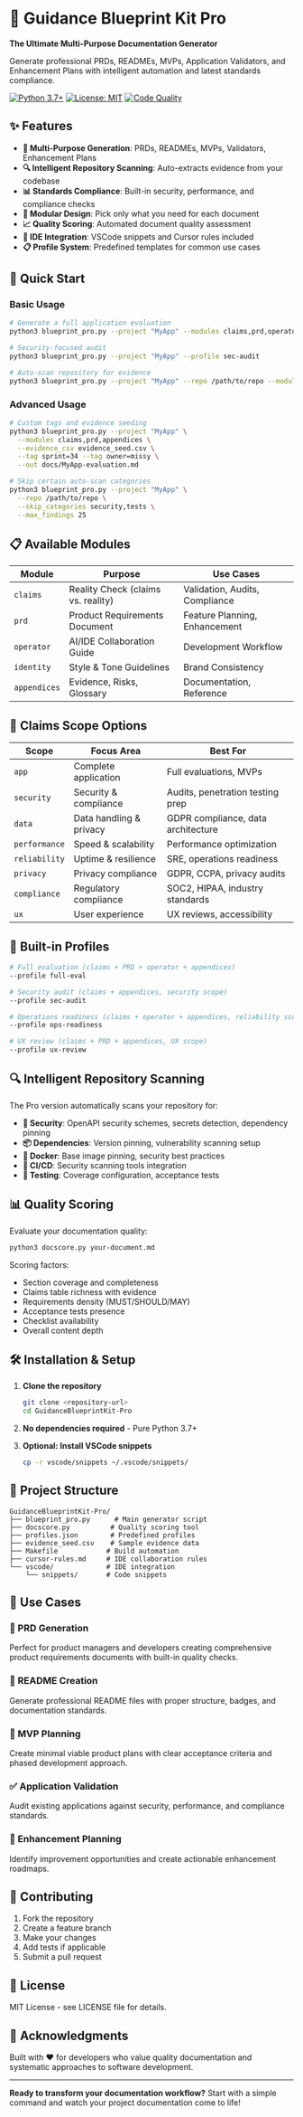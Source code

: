 # 🚀 Guidance Blueprint Kit Pro

**The Ultimate Multi-Purpose Documentation Generator**

Generate professional PRDs, READMEs, MVPs, Application Validators, and Enhancement Plans with intelligent automation and latest standards compliance.

[![Python 3.7+](https://img.shields.io/badge/python-3.7+-blue.svg)](https://www.python.org/downloads/)
[![License: MIT](https://img.shields.io/badge/License-MIT-yellow.svg)](https://opensource.org/licenses/MIT)
[![Code Quality](https://img.shields.io/badge/code%20quality-A+-green.svg)](./docscore.py)

## ✨ Features

- **🎯 Multi-Purpose Generation**: PRDs, READMEs, MVPs, Validators, Enhancement Plans
- **🔍 Intelligent Repository Scanning**: Auto-extracts evidence from your codebase
- **📊 Standards Compliance**: Built-in security, performance, and compliance checks
- **🎨 Modular Design**: Pick only what you need for each document
- **📈 Quality Scoring**: Automated document quality assessment
- **🔧 IDE Integration**: VSCode snippets and Cursor rules included
- **📋 Profile System**: Predefined templates for common use cases

## 🚀 Quick Start

### Basic Usage
```bash
# Generate a full application evaluation
python3 blueprint_pro.py --project "MyApp" --modules claims,prd,operator --claims_scope app

# Security-focused audit
python3 blueprint_pro.py --project "MyApp" --profile sec-audit

# Auto-scan repository for evidence
python3 blueprint_pro.py --project "MyApp" --repo /path/to/repo --modules claims --claims_scope security
```

### Advanced Usage
```bash
# Custom tags and evidence seeding
python3 blueprint_pro.py --project "MyApp" \
  --modules claims,prd,appendices \
  --evidence_csv evidence_seed.csv \
  --tag sprint=34 --tag owner=missy \
  --out docs/MyApp-evaluation.md

# Skip certain auto-scan categories
python3 blueprint_pro.py --project "MyApp" \
  --repo /path/to/repo \
  --skip_categories security,tests \
  --max_findings 25
```

## 📋 Available Modules

| Module | Purpose | Use Cases |
|--------|---------|-----------|
| `claims` | Reality Check (claims vs. reality) | Validation, Audits, Compliance |
| `prd` | Product Requirements Document | Feature Planning, Enhancement |
| `operator` | AI/IDE Collaboration Guide | Development Workflow |
| `identity` | Style & Tone Guidelines | Brand Consistency |
| `appendices` | Evidence, Risks, Glossary | Documentation, Reference |

## 🎯 Claims Scope Options

| Scope | Focus Area | Best For |
|-------|------------|----------|
| `app` | Complete application | Full evaluations, MVPs |
| `security` | Security & compliance | Audits, penetration testing prep |
| `data` | Data handling & privacy | GDPR compliance, data architecture |
| `performance` | Speed & scalability | Performance optimization |
| `reliability` | Uptime & resilience | SRE, operations readiness |
| `privacy` | Privacy compliance | GDPR, CCPA, privacy audits |
| `compliance` | Regulatory compliance | SOC2, HIPAA, industry standards |
| `ux` | User experience | UX reviews, accessibility |

## 🔧 Built-in Profiles

```bash
# Full evaluation (claims + PRD + operator + appendices)
--profile full-eval

# Security audit (claims + appendices, security scope)
--profile sec-audit

# Operations readiness (claims + operator + appendices, reliability scope)
--profile ops-readiness

# UX review (claims + PRD + appendices, UX scope)
--profile ux-review
```

## 🔍 Intelligent Repository Scanning

The Pro version automatically scans your repository for:

- **🔐 Security**: OpenAPI security schemes, secrets detection, dependency pinning
- **📦 Dependencies**: Version pinning, vulnerability scanning setup
- **🐳 Docker**: Base image pinning, security best practices
- **🔄 CI/CD**: Security scanning tools integration
- **🧪 Testing**: Coverage configuration, acceptance tests

## 📊 Quality Scoring

Evaluate your documentation quality:

```bash
python3 docscore.py your-document.md
```

Scoring factors:
- Section coverage and completeness
- Claims table richness with evidence
- Requirements density (MUST/SHOULD/MAY)
- Acceptance tests presence
- Checklist availability
- Overall content depth

## 🛠️ Installation & Setup

1. **Clone the repository**
   ```bash
   git clone <repository-url>
   cd GuidanceBlueprintKit-Pro
   ```

2. **No dependencies required** - Pure Python 3.7+

3. **Optional: Install VSCode snippets**
   ```bash
   cp -r vscode/snippets ~/.vscode/snippets/
   ```

## 📁 Project Structure

```
GuidanceBlueprintKit-Pro/
├── blueprint_pro.py      # Main generator script
├── docscore.py          # Quality scoring tool
├── profiles.json        # Predefined profiles
├── evidence_seed.csv    # Sample evidence data
├── Makefile            # Build automation
├── cursor-rules.md     # IDE collaboration rules
└── vscode/             # IDE integration
    └── snippets/       # Code snippets
```

## 🎨 Use Cases

### 📝 PRD Generation
Perfect for product managers and developers creating comprehensive product requirements documents with built-in quality checks.

### 📖 README Creation
Generate professional README files with proper structure, badges, and documentation standards.

### 🚀 MVP Planning
Create minimal viable product plans with clear acceptance criteria and phased development approach.

### ✅ Application Validation
Audit existing applications against security, performance, and compliance standards.

### 🔧 Enhancement Planning
Identify improvement opportunities and create actionable enhancement roadmaps.

## 🤝 Contributing

1. Fork the repository
2. Create a feature branch
3. Make your changes
4. Add tests if applicable
5. Submit a pull request

## 📄 License

MIT License - see LICENSE file for details.

## 🙏 Acknowledgments

Built with ❤️ for developers who value quality documentation and systematic approaches to software development.

---

**Ready to transform your documentation workflow?** Start with a simple command and watch your project documentation come to life!
